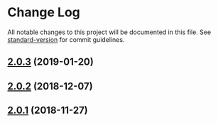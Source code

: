 # Change Log

All notable changes to this project will be documented in this file. See [standard-version](https://github.com/conventional-changelog/standard-version) for commit guidelines.

<a name="2.0.3"></a>
## [2.0.3](https://github.com/trungnghia112/angular-cli-seed/compare/v2.0.2...v2.0.3) (2019-01-20)



<a name="2.0.2"></a>
## [2.0.2](https://github.com/trungnghia112/angular-cli-seed/compare/v2.0.1...v2.0.2) (2018-12-07)



<a name="2.0.1"></a>
## [2.0.1](https://github.com/trungnghia112/angular-cli-seed/compare/v1.3.4...v2.0.1) (2018-11-27)
